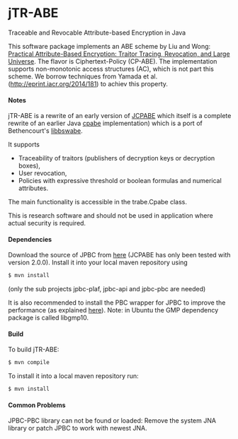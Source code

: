# jTR-ABE
Traceable and Revocable Attribute-based Encryption in Java

This software package implements an ABE scheme by Liu and Wong: [Practical Attribute-Based Encryption: Traitor Tracing, Revocation, and Large Universe](http://eprint.iacr.org/2014/616). The flavor is Ciphertext-Policy (CP-ABE).
The implementation supports non-monotonic access structures (AC), which is not part this scheme. We borrow techniques from Yamada et al. (http://eprint.iacr.org/2014/181) to achiev this property.

#### Notes

jTR-ABE is a rewrite of an early version of [JCPABE](https://github.com/TU-Berlin-SNET/JCPABE) which itself is a complete rewrite of an earlier Java [cpabe](https://github.com/junwei-wang/cpabe) implementation) which is a port of Bethencourt's [libbswabe](http://hms.isi.jhu.edu/acsc/cpabe/).

It supports

- Traceability of traitors (publishers of decryption keys or decryption boxes),
- User revocation,
- Policies with expressive threshold or boolean formulas and numerical attributes.

The main functionality is accessible in the trabe.Cpabe class.

This is research software and should not be used in application where actual security is required.

#### Dependencies
Download the source of JPBC from [here](http://sourceforge.net/p/jpbc/code/) (JCPABE has only been tested with version 2.0.0).
Install it into your local maven repository using
```sh
$ mvn install
```
(only the sub projects jpbc-plaf, jpbc-api and jpbc-pbc are needed)

It is also recommended to install the PBC wrapper for JPBC to improve the performance (as explained [here](http://gas.dia.unisa.it/projects/jpbc/docs/pbcwrapper.html)). Note: in Ubuntu the GMP dependency package is called libgmp10.


#### Build
To build jTR-ABE:
```sh
$ mvn compile
```

To install it into a local maven repository run:
```sh
$ mvn install
```


#### Common Problems

JPBC-PBC library can not be found or loaded:
Remove the system JNA library or patch JPBC to work with newest JNA.
